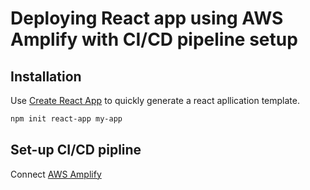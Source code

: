 # Deploying React app using AWS Amplify with CI/CD pipeline setup
## Installation

Use [Create React App](https://github.com/facebook/create-react-app) to quickly generate a react apllication template.
```bash
npm init react-app my-app
```
## Set-up CI/CD pipline

Connect [AWS Amplify](https://aws.amazon.com/amplify/)


  

  
